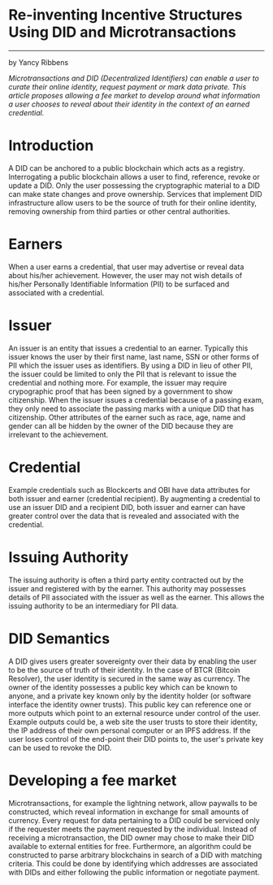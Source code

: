 # Re-inventing Incentive Structures Using DID and Microtransactions
---
by Yancy Ribbens

*Microtransactions and DID (Decentralized Identifiers) can enable a user to curate their online identity, request payment or mark
data private. This article proposes allowing a fee market to develop around what information a user chooses to reveal about their identity in the context of an earned credential.*

Introduction
============

A DID can be anchored to a public blockchain which acts as a registry.
Interrogating a public blockchain allows a user to find, reference,
revoke or update a DID. Only the user possessing the cryptographic material
to a DID can make state changes and prove ownership. Services that
implement DID infrastructure allow users to be the source of truth for
their online identity, removing ownership from third parties or other
central authorities.

Earners
=======

When a user earns a credential, that user may
advertise or reveal data about his/her achievement. However, the user
may not wish details of his/her Personally Identifiable Information
(PII) to be surfaced and associated with a credential.

Issuer
======

An issuer is an entity that issues a credential to an earner. Typically
this issuer knows the user by their first name, last name, SSN or other
forms of PII which the issuer uses as identifiers. By using a DID in
lieu of other PII, the issuer could be limited to only the PII that is
relevant to issue the credential and nothing more. For example, the
issuer may require crypographic proof that has been signed by a government to show
citizenship. When the issuer issues a credential because of a passing
exam, they only need to associate the passing marks with a unique DID
that has citizenship. Other attributes of the earner such as race, age,
name and gender can all be hidden by the owner of the DID because they
are irrelevant to the achievement.

Credential
==========

Example credentials such as Blockcerts and OBI have data attributes for both issuer and earner
(credential recipient). By augmenting a credential to use an issuer DID
and a recipient DID, both issuer and earner can have greater control
over the data that is revealed and associated with the 
credential.

Issuing Authority
=================

The issuing authority is often a third party entity contracted out by
the issuer and registered with by the earner. This authority may
possesses details of PII associated with the issuer as well as the
earner. This allows the issuing authority to be an intermediary for PII
data.

DID Semantics
=============

A DID gives users greater sovereignty over their data by enabling the
user to be the source of truth of their identity. In the case of BTCR
(Bitcoin Resolver), the user identity is secured in the same way as
currency. The owner of the identity possesses a public key which can be
known to anyone, and a private key known only by the identity holder (or
software interface the identity owner trusts). This public key can
reference one or more outputs which point to an external resource under
control of the user. Example outputs could be, a web site the user
trusts to store their identity, the IP address of their own personal
computer or an IPFS address. If the user loses control of the
end-point their DID points to, the user's private key can be used to
revoke the DID.

Developing a fee market
=======================

Microtransactions, for example the lightning network, allow
paywalls to be constructed, which reveal information in exchange for
small amounts of currency. Every request for data pertaining to a DID
could be serviced only if the requester meets the payment requested
by the individual. Instead of receiving a microtransaction, the DID owner may
chose to make their DID available to external entities for free. Furthermore, an algorithm
could be constructed to parse arbitrary blockchains in search of a DID with
matching criteria. This could be done by identifying which addresses are
associated with DIDs and either following the public information or negotiate payment.
